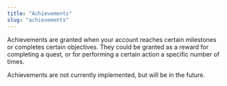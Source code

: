 ```yaml
---
title: "Achievements"
slug: "achievements"
---
```


Achievements are granted when your account reaches certain milestones or completes certain objectives. They could be granted as a reward for completing a quest, or for performing a certain action a specific number of times.

Achievements are not currently implemented, but will be in the future.